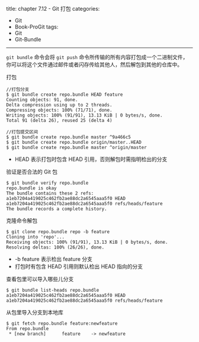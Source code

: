 title: chapter 7.12 - Git 打包
categories:
  - Git
  - Book-ProGit
tags:
  - Git
  - Git-Bundle

---

`git bundle` 命令会将 `git push` 命令所传输的所有内容打包成一个二进制文件，你可以将这个文件通过邮件或者闪存传给其他人，然后解包到其他的仓库中。

<!--more-->

打包
```
//打包分支
$ git bundle create repo.bundle HEAD feature
Counting objects: 91, done.
Delta compression using up to 2 threads.
Compressing objects: 100% (71/71), done.
Writing objects: 100% (91/91), 13.13 KiB | 0 bytes/s, done.
Total 91 (delta 26), reused 25 (delta 4)

//打包提交区间
$ git bundle create repo.bundle master ^9a466c5
$ git bundle create repo.bundle origin/master..HEAD
$ git bundle create repo.bundle master ^origin/master
```
* HEAD 表示打包时包含 HEAD 引用，否则解包时需指明检出的分支

验证是否合法的 Git 包
```
$ git bundle verify repo.bundle
repo.bundle is okay
The bundle contains these 2 refs:
a1eb7204a419025c462fb2ae88dc2a6545aaa5f0 HEAD
a1eb7204a419025c462fb2ae88dc2a6545aaa5f0 refs/heads/feature
The bundle records a complete history.
```

克隆命令解包
```
$ git clone repo.bundle repo -b feature
Cloning into 'repo'...
Receiving objects: 100% (91/91), 13.13 KiB | 0 bytes/s, done.
Resolving deltas: 100% (26/26), done.
```
* -b feature 表示检出 feature 分支
* 打包时有包含 HEAD 引用则默认检出 HEAD 指向的分支

查看包里可以导入哪些儿分支
```
$ git bundle list-heads repo.bundle
a1eb7204a419025c462fb2ae88dc2a6545aaa5f0 HEAD
a1eb7204a419025c462fb2ae88dc2a6545aaa5f0 refs/heads/feature
```

从包里导入分支到本地库
```
$ git fetch repo.bundle feature:newfeature
From repo.bundle
 * [new branch]      feature    -> newfeature
```
